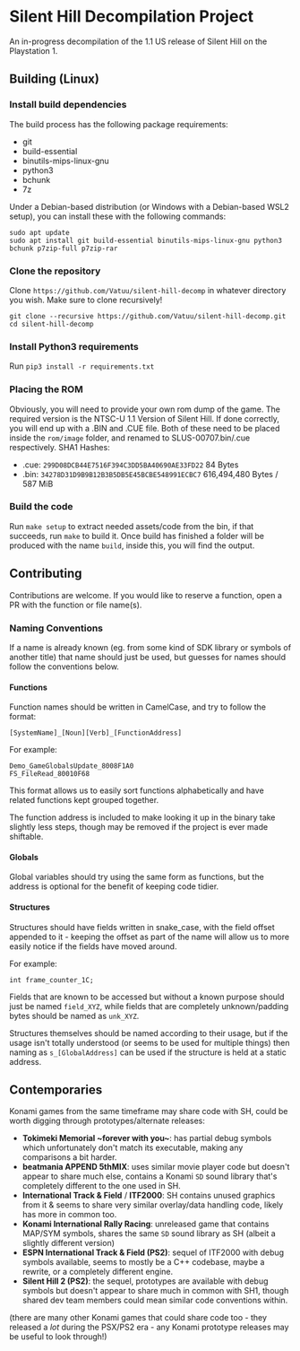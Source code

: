 # Silent Hill Decompilation Project

An in-progress decompilation of the 1.1 US release of Silent Hill on the Playstation 1.

## Building (Linux)

### Install build dependencies
The build process has the following package requirements:
- git
- build-essential
- binutils-mips-linux-gnu
- python3
- bchunk
- 7z

Under a Debian-based distribution (or Windows with a Debian-based WSL2 setup), you can install these with the following commands:
```
sudo apt update
sudo apt install git build-essential binutils-mips-linux-gnu python3 bchunk p7zip-full p7zip-rar
```

### Clone the repository
Clone `https://github.com/Vatuu/silent-hill-decomp` in whatever directory you wish. Make sure to clone recursively!
```
git clone --recursive https://github.com/Vatuu/silent-hill-decomp.git
cd silent-hill-decomp
```

### Install Python3 requirements
Run `pip3 install -r requirements.txt`

### Placing the ROM
Obviously, you will need to provide your own rom dump of the game. The required version is the NTSC-U 1.1 Version of Silent Hill.
If done correctly, you will end up with a .BIN and .CUE file. Both of these need to be placed inside the `rom/image` folder, and renamed to SLUS-00707.bin/.cue respectively.
SHA1 Hashes:
- .cue: `299D08DCB44E7516F394C3DD5BA40690AE33FD22` 84 Bytes
- .bin: `34278D31D9B9B12B3B5DB5E45BCBE548991ECBC7` 616,494,480 Bytes / 587 MiB

### Build the code
Run `make setup` to extract needed assets/code from the bin, if that succeeds, run `make` to build it.
Once build has finished a folder will be produced with the name `build`, inside this, you will find the output.

## Contributing
Contributions are welcome. If you would like to reserve a function, open a PR with the function or file name(s).

### Naming Conventions
If a name is already known (eg. from some kind of SDK library or symbols of another title) that name should just be used, but guesses for names should follow the conventions below.

#### Functions
Function names should be written in CamelCase, and try to follow the format:

`[SystemName]_[Noun][Verb]_[FunctionAddress]`

For example:

`Demo_GameGlobalsUpdate_8008F1A0`  
`FS_FileRead_80010F68`

This format allows us to easily sort functions alphabetically and have related functions kept grouped together.

The function address is included to make looking it up in the binary take slightly less steps, though may be removed if the project is ever made shiftable.

#### Globals
Global variables should try using the same form as functions, but the address is optional for the benefit of keeping code tidier.

#### Structures
Structures should have fields written in snake_case, with the field offset appended to it - keeping the offset as part of the name will allow us to more easily notice if the fields have moved around.

For example:

`int frame_counter_1C;`

Fields that are known to be accessed but without a known purpose should just be named `field_XYZ`, while fields that are completely unknown/padding bytes should be named as `unk_XYZ`.

Structures themselves should be named according to their usage, but if the usage isn't totally understood (or seems to be used for multiple things) then naming as `s_[GlobalAddress]` can be used if the structure is held at a static address.

## Contemporaries
Konami games from the same timeframe may share code with SH, could be worth digging through prototypes/alternate releases:
-  **Tokimeki Memorial \~forever with you\~**: has partial debug symbols which unfortunately don't match its executable, making any comparisons a bit harder.
-  **beatmania APPEND 5thMIX**: uses similar movie player code but doesn't appear to share much else, contains a Konami `SD` sound library that's completely different to the one used in SH.
-  **International Track & Field** / **ITF2000**: SH contains unused graphics from it & seems to share very similar overlay/data handling code, likely has more in common too.
-  **Konami International Rally Racing**: unreleased game that contains MAP/SYM symbols, shares the same `SD` sound library as SH (albeit a slightly different version)
-  **ESPN International Track & Field (PS2)**: sequel of ITF2000 with debug symbols available, seems to mostly be a C++ codebase, maybe a rewrite, or a completely different engine.
-  **Silent Hill 2 (PS2)**: the sequel, prototypes are available with debug symbols but doesn't appear to share much in common with SH1, though shared dev team members could mean similar code conventions within.

(there are many other Konami games that could share code too - they released a *lot* during the PSX/PS2 era - any Konami prototype releases may be useful to look through!)
